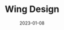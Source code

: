 ---
layout: inner
position: left
title: 'Wing Design'
date: 2023-01-08
categories: 
tags: 
    - CAD
    - XFOIL analysis
featured_image: 'img/posts/2023-xfoil.png'
project_link: 'img/pdf/test.pdf'
button_icon: 'file'
button_text: 'Project Summary'
lead_text: "Wing design involving CAD and XFOIL anlaysis"
---